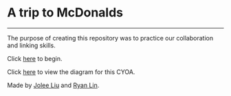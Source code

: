 # A trip to McDonalds

---

The purpose of creating this repository was to practice our collaboration and linking skills.

Click [here](https://joleel3389.github.io/sep10-mcdonalds-cyoa-project/notification.html) to begin.

Click [here](https://docs.google.com/drawings/d/108eMNBPaFeLahpnO7j2PqBGV_tvfDtKfWMb8lhPUiTc/edit) to view the diagram for this CYOA.

Made by [Jolee Liu](https://github.com/joleel3389) and [Ryan Lin](https://github.com/ryanl7989).
